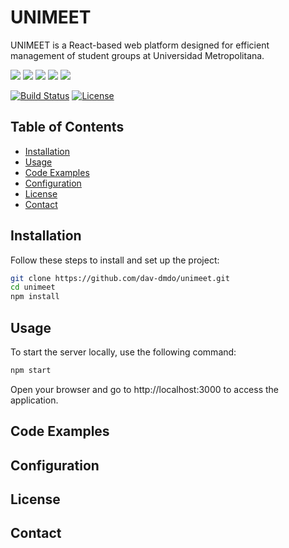 # UNIMEET

UNIMEET is a React-based web platform designed for efficient management of student groups at Universidad Metropolitana.

![](https://img.shields.io/github/stars/dav-dmdo/unimeet) 
![](https://img.shields.io/github/forks/dav-dmdo/unimeet) 
![](https://img.shields.io/github/issues/dav-dmdo/unimeet)
![](https://img.shields.io/github/tag/dav-dmdo/unimeet) 
![](https://img.shields.io/github/release/dav-dmdo/unimeet) 



[![Build Status](https://img.shields.io/badge/Build-Passing-success)](https://github.com/dav-dmdo/unimeet)
[![License](https://img.shields.io/badge/License-MIT-blue)](LICENSE)

## Table of Contents

- [Installation](#installation)
- [Usage](#usage)
- [Code Examples](#code-examples)
- [Configuration](#configuration)
- [License](#license)
- [Contact](#contact)

## Installation

Follow these steps to install and set up the project:

```bash
git clone https://github.com/dav-dmdo/unimeet.git
cd unimeet
npm install
```

## Usage

To start the server locally, use the following command:

```bash
npm start
```

Open your browser and go to http://localhost:3000 to access the application.

## Code Examples


## Configuration


## License


## Contact
